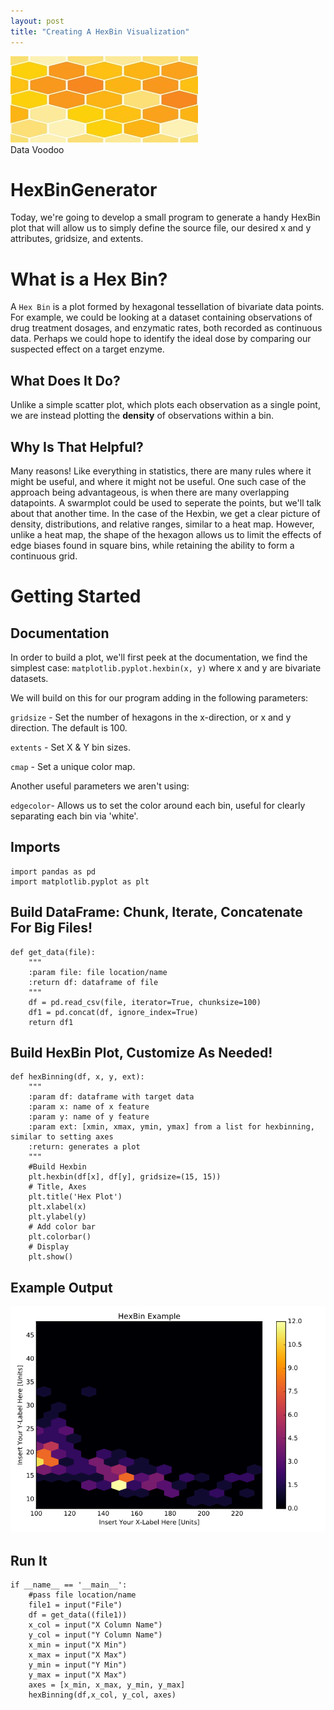 ```yaml
---
layout: post
title: "Creating A HexBin Visualization"
---
```

<img src="/Images/Hex/hexHead.jpg" class="inline"/><br>
Data Voodoo

# HexBinGenerator
Today, we're going to develop a small program to generate a handy HexBin plot that will allow us to simply define the source file, our desired x and y attributes, gridsize, and extents.

# What is a Hex Bin?
A `Hex Bin` is a plot formed by hexagonal tessellation of bivariate data points. For example, we could be looking at a dataset containing observations of drug treatment dosages, and enzymatic rates, both recorded as continuous data. Perhaps we could hope to identify the ideal dose by comparing our suspected effect on a target enzyme. 

## What Does It Do?
Unlike a simple scatter plot, which plots each observation as a single point, we are instead plotting the **density** of observations 
within a bin.

## Why Is That Helpful?
Many reasons! Like everything in statistics, there are many rules where it might be useful, and where it might not be useful. One such case of the approach being advantageous, is when there are many overlapping datapoints. A swarmplot could be used to seperate the points, but we'll talk about that another time. In the case of the Hexbin, we get a clear picture of density, distributions, and relative ranges, similar to a heat map. However, unlike a heat map, the shape of the hexagon allows us to limit the effects of edge biases found in square bins, while retaining the ability to form a continuous grid. 

# Getting Started 

## Documentation

In order to build a plot, we'll first peek at the documentation, we find the simplest case: `matplotlib.pyplot.hexbin(x, y)`
where x and y are bivariate datasets.

We will build on this for our program adding in the following parameters:

`gridsize` - Set the number of hexagons in the x-direction, or x and y direction. The default is 100.

`extents` - Set X & Y bin sizes.

`cmap` - Set a unique color map.

Another useful parameters we aren't using:

`edgecolor`- Allows us to set the color around each bin, useful for clearly separating each bin via 'white'. 


## Imports

```Python3
import pandas as pd
import matplotlib.pyplot as plt
```

## Build DataFrame: Chunk, Iterate, Concatenate For Big Files!

```Python3
def get_data(file):
    """
    :param file: file location/name
    :return df: dataframe of file
    """
    df = pd.read_csv(file, iterator=True, chunksize=100)
    df1 = pd.concat(df, ignore_index=True)
    return df1
```

## Build HexBin Plot, Customize As Needed!

```Python3
def hexBinning(df, x, y, ext):
    """
    :param df: dataframe with target data
    :param x: name of x feature
    :param y: name of y feature
    :param ext: [xmin, xmax, ymin, ymax] from a list for hexbinning, similar to setting axes
    :return: generates a plot
    """
    #Build Hexbin
    plt.hexbin(df[x], df[y], gridsize=(15, 15))
    # Title, Axes
    plt.title('Hex Plot')
    plt.xlabel(x)
    plt.ylabel(y)
    # Add color bar
    plt.colorbar()
    # Display
    plt.show()
```

## Example Output
<img src="/Images/Hex/InfernoPlot.png" class="inline"/><br>

## Run It

```Python3
if __name__ == '__main__':
    #pass file location/name
    file1 = input("File")
    df = get_data((file1))
    x_col = input("X Column Name") 
    y_col = input("Y Column Name")
    x_min = input("X Min")
    x_max = input("X Max")
    y_min = input("Y Min")
    y_max = input("X Max")
    axes = [x_min, x_max, y_min, y_max]
    hexBinning(df,x_col, y_col, axes)
```
